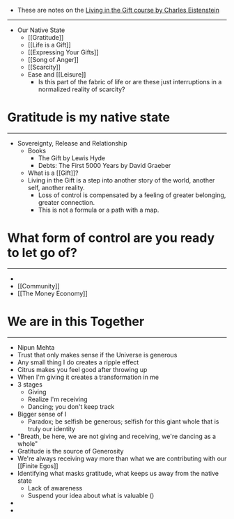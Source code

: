 - These are notes on the [Living in the Gift course by Charles Eistenstein](https://charleseisenstein.org/courses/living-in-the-gift)
- ---
- Our Native State
	- [[Gratitude]]
	- [[Life is a Gift]]
	- [[Expressing Your Gifts]]
	- [[Song of Anger]]
	- [[Scarcity]]
	- Ease and [[Leisure]]
		- Is this part of the fabric of life or are these just interruptions in a normalized reality of scarcity?
# Gratitude is my native state
- ---
- Sovereignty, Release and Relationship
	- Books
		- The Gift by Lewis Hyde
		- Debts: The First 5000 Years by David Graeber
	- What is a [[Gift]]?
	- Living in the Gift is a step into another story of the world, another self, another reality.
		- Loss of control is compensated by a feeling of greater belonging, greater connection.
		- This is not a formula or a path with a map.
# What form of control are you ready to let go of?
- ---
-
- [[Community]]
- [[The Money Economy]]
# We are in this Together
- ---
- Nipun Mehta
- Trust that only makes sense if the Universe is generous
- Any small thing I do creates a ripple effect
- Citrus makes you feel good after throwing up
- When I'm giving it creates a transformation in me
- 3 stages
	- Giving
	- Realize I'm receiving
	- Dancing; you don't keep track
- Bigger sense of I
	- Paradox; be selfish be generous; selfish for this giant whole that is truly our identity
- "Breath, be here, we are not giving and receiving, we're dancing as a whole"
- Gratitude is the source of Generosity
- We're always receiving way more than what we are contributing with our [[Finite Egos]]
- Identifying what masks gratitude, what keeps us away from the native state
	- Lack of awareness
	- Suspend your idea about what is valuable ()
-
-
